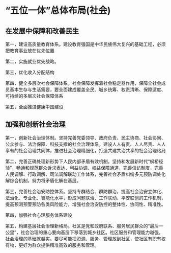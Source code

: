# “五位一体”总体布局(社会)

## 在发展中保障和改善民生

第一，建设高质量教育体系。建设教育强国是中华民族伟大复兴的基础工程，必须把教育事业放在优先位置

第二，实施就业优先战略。

第三，优化收入分配结构

第四，健全多层次社会保障体系。社会保障发挥着社会稳定器作用，保障全社会成员基本生存与生活需要，要全面建成覆盖全民、城乡统筹、权责清晰、保障适度、可持续的多层次社会保障体系

第五，全面推进健康中国建设

## 加强和创新社会治理 

第一，创新社会治理体制。坚持完善党委领导、政府负责、民主协商、社会协同、公众参与、法治保障、科技支撑的社会治理体系，建设人人有责、人人尽责、人人享有的社会治理共同体，推进社会治理精细化，打造共建共治共享的社会治理格局

第二，完善正确处理新形势下人民内部矛盾有效机制。坚持和发展新时代“枫桥经验”，畅通和规范群众诉求表达、利益协调、权益保障通道，完善信访制度，完善人民调解、行政调解、司法调解联动工作体系，完善社会矛盾纠纷多元预防调处化解综合机制，努力将矛盾化解在基层。

第三，完善社会治安防控体系。坚持专群结合、群防群治，提高社会治安立体化、法治化、专业化、智能化水平，形成问题联治、工作联动、平安联创的工作机制，提高预测预警预防各类风险能力，增强社会治安防控的整体性、协同性、精准性。

第四，加强社会心理服务体系建设

第五，构建基层社会治理新格局。社区是党和政府联系、服务居民群众的“最后一公里”，社会治理的重心要向基层下移落到城乡社区。社区服务和管理能力越强，社会治理的基础就越实。要尽可能把资源、服务、管理放到社区，使社区有职有权有物，更好为群众提供精准高效的服务和管理。
